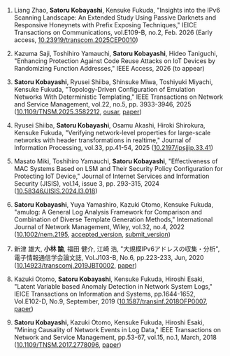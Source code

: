 1. Liang Zhao, __Satoru Kobayashi__, Kensuke Fukuda, "Insights into the IPv6 Scanning Landscape: An Extended Study Using Passive Darknets and Responsive Honeynets with Prefix Exposing Techniques," IEICE Transactions on Communications, vol.E109-B, no.2, Feb. 2026 (Early access, [10.23919/transcom.2025CEP0010](http://dx.doi.org/10.23919/transcom.2025CEP0010))

1. Kazuma Saji, Toshihiro Yamauchi, __Satoru Kobayashi__, Hideo Taniguchi, "Enhancing Protection Against Code Reuse Attacks on IoT Devices by Randomizing Function Addresses," IEEE Access, 2026 (to appear)

1. __Satoru Kobayashi__, Ryusei Shiiba, Shinsuke Miwa, Toshiyuki Miyachi, Kensuke Fukuda, "Topology-Driven Configuration of Emulation Networks With Deterministic Templating," IEEE Transactions on Network and Service Management, vol.22, no.5, pp. 3933-3946, 2025 ([10.1109/TNSM.2025.3582212](https://doi.org/10.1109/TNSM.2025.3582212), [ousar](http://ousar.lib.okayama-u.ac.jp/69429), [paper](papers/tnsm2025.pdf))

1. Ryusei Shiiba, __Satoru Kobayashi__, Osamu Akashi, Hiroki Shirokura, Kensuke Fukuda, "Verifying network-level properties for large-scale networks with header transformations in realtime," Journal of Information Processing, vol.33, pp.41-54, 2025 ([10.2197/ipsjjip.33.41](https://doi.org/10.2197/ipsjjip.33.41))

1. Masato Miki, Toshihiro Yamauchi, __Satoru Kobayashi__, "Effectiveness of MAC Systems Based on LSM and Their Security Policy Configuration for Protecting IoT Device," Journal of Internet Services and Information Security (JISIS), vol.14, issue 3, pp. 293-315, 2024 ([10.58346/JISIS.2024.I3.018](https://doi.org/10.58346/JISIS.2024.I3.018))

1. __Satoru Kobayashi__, Yuya Yamashiro, Kazuki Otomo, Kensuke Fukuda, "amulog: A General Log Analysis Framework for Comparison and Combination of Diverse Template Generation Methods," International Journal of Network Management, Wiley, vol.32, no.4, 2022 ([10.1002/nem.2195](http://doi.org/10.1002/nem.2195), [accepted_version](papers/ijnm2021_accepted.pdf), [submit_version](papers/ijnm2021_submit.pdf))

1. 新津 雄大, __小林 諭__, 福田 健介, 江崎 浩, "大規模IPv6アドレスの収集・分析", 電子情報通信学会論文誌, Vol.J103-B, No.6, pp.223-233, Jun, 2020 ([10.14923/transcomj.2019JBT0002](http://doi.org/10.14923/transcomj.2019JBT0002), [paper](papers/aratsu_ieice2020.pdf))

1. Kazuki Otomo, __Satoru Kobayashi__, Kensuke Fukuda, Hiroshi Esaki, "Latent Variable based Anomaly Detection in Network System Logs," IEICE Transactions on Information and Systems, pp.1644-1652, Vol.E102-D, No.9, September, 2019 ([10.1587/transinf.2018OFP0007](https://doi.org/10.1587/transinf.2018OFP0007), [paper](papers/otomo_ieice2019.pdf))

1. __Satoru Kobayashi__, Kazuki Otomo, Kensuke Fukuda, Hiroshi Esaki, "Mining Causality of Network Events in Log Data," IEEE Transactions on Network and Service Management, pp.53-67, vol.15, no.1, March, 2018 ([10.1109/TNSM.2017.2778096](https://doi.org/10.1109/TNSM.2017.2778096), [paper](papers/tnsm2018.pdf))
